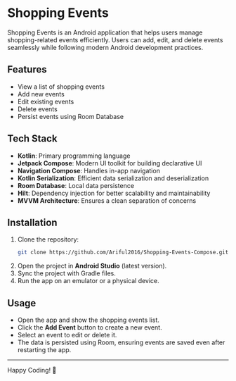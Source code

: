 # Shopping Events

Shopping Events is an Android application that helps users manage shopping-related events efficiently. Users can add, edit, and delete events seamlessly while following modern Android development practices.

## Features
- View a list of shopping events
- Add new events
- Edit existing events
- Delete events
- Persist events using Room Database

## Tech Stack
- **Kotlin**: Primary programming language
- **Jetpack Compose**: Modern UI toolkit for building declarative UI
- **Navigation Compose**: Handles in-app navigation
- **Kotlin Serialization**: Efficient data serialization and deserialization
- **Room Database**: Local data persistence
- **Hilt**: Dependency injection for better scalability and maintainability
- **MVVM Architecture**: Ensures a clean separation of concerns

## Installation
1. Clone the repository:
   ```sh
   git clone https://github.com/Ariful2016/Shopping-Events-Compose.git
   ```
2. Open the project in **Android Studio** (latest version).
3. Sync the project with Gradle files.
4. Run the app on an emulator or a physical device.

## Usage
- Open the app and show the shopping events list.
- Click the **Add Event** button to create a new event.
- Select an event to edit or delete it.
- The data is persisted using Room, ensuring events are saved even after restarting the app.

---

Happy Coding! 🚀
